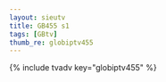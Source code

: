 ```yaml
--- 
layout: sieutv
title: GB455 s1
tags: [GBtv]
thumb_re: globiptv455
---
```

{% include tvadv key="globiptv455" %} 
